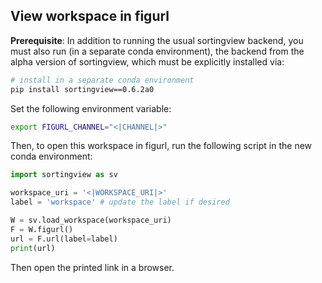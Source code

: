 ## View workspace in figurl

**Prerequisite**: In addition to running the usual sortingview backend, you must also run (in a separate conda environment), the backend from the alpha version of sortingview, which must be explicitly installed via:

```bash
# install in a separate conda environment
pip install sortingview==0.6.2a0
```

Set the following environment variable:

```bash
export FIGURL_CHANNEL="<|CHANNEL|>"
```

Then, to open this workspace in figurl, run the following script in the new conda environment:

```python
import sortingview as sv

workspace_uri = '<|WORKSPACE_URI|>'
label = 'workspace' # update the label if desired

W = sv.load_workspace(workspace_uri)
F = W.figurl()
url = F.url(label=label) 
print(url)
```

Then open the printed link in a browser.
